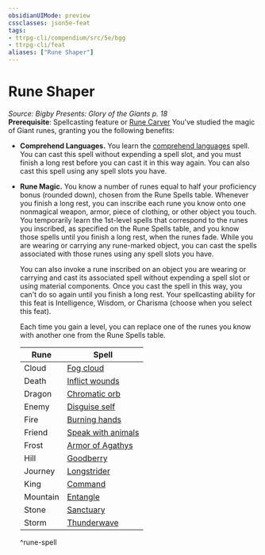 ```yaml
---
obsidianUIMode: preview
cssclasses: json5e-feat
tags:
- ttrpg-cli/compendium/src/5e/bgg
- ttrpg-cli/feat
aliases: ["Rune Shaper"]
---
```

# Rune Shaper
*Source: Bigby Presents: Glory of the Giants p. 18*  
**Prerequisite**: Spellcasting feature or [Rune Carver](2-Mechanics/CLI/backgrounds/rune-carver-bgg.md)
You've studied the magic of Giant runes, granting you the following benefits:

- **Comprehend Languages.** You learn the [comprehend languages](2-Mechanics/CLI/spells/comprehend-languages-xphb.md) spell. You can cast this spell without expending a spell slot, and you must finish a long rest before you can cast it in this way again. You can also cast this spell using any spell slots you have.  
- **Rune Magic.** You know a number of runes equal to half your proficiency bonus (rounded down), chosen from the Rune Spells table. Whenever you finish a long rest, you can inscribe each rune you know onto one nonmagical weapon, armor, piece of clothing, or other object you touch. You temporarily learn the 1st-level spells that correspond to the runes you inscribed, as specified on the Rune Spells table, and you know those spells until you finish a long rest, when the runes fade. While you are wearing or carrying any rune-marked object, you can cast the spells associated with those runes using any spell slots you have.  

    You can also invoke a rune inscribed on an object you are wearing or carrying and cast its associated spell without expending a spell slot or using material components. Once you cast the spell in this way, you can't do so again until you finish a long rest. Your spellcasting ability for this feat is Intelligence, Wisdom, or Charisma (choose when you select this feat).  

    Each time you gain a level, you can replace one of the runes you know with another one from the Rune Spells table.  

    | Rune | Spell |  
    |------|-------|  
    | Cloud | [Fog cloud](2-Mechanics/CLI/spells/fog-cloud-xphb.md) |  
    | Death | [Inflict wounds](2-Mechanics/CLI/spells/inflict-wounds-xphb.md) |  
    | Dragon | [Chromatic orb](2-Mechanics/CLI/spells/chromatic-orb-xphb.md) |  
    | Enemy | [Disguise self](2-Mechanics/CLI/spells/disguise-self-xphb.md) |  
    | Fire | [Burning hands](2-Mechanics/CLI/spells/burning-hands-xphb.md) |  
    | Friend | [Speak with animals](2-Mechanics/CLI/spells/speak-with-animals-xphb.md) |  
    | Frost | [Armor of Agathys](2-Mechanics/CLI/spells/armor-of-agathys-xphb.md) |  
    | Hill | [Goodberry](2-Mechanics/CLI/spells/goodberry-xphb.md) |  
    | Journey | [Longstrider](2-Mechanics/CLI/spells/longstrider-xphb.md) |  
    | King | [Command](2-Mechanics/CLI/spells/command-xphb.md) |  
    | Mountain | [Entangle](2-Mechanics/CLI/spells/entangle-xphb.md) |  
    | Stone | [Sanctuary](2-Mechanics/CLI/spells/sanctuary-xphb.md) |  
    | Storm | [Thunderwave](2-Mechanics/CLI/spells/thunderwave-xphb.md) |  
    ^rune-spell